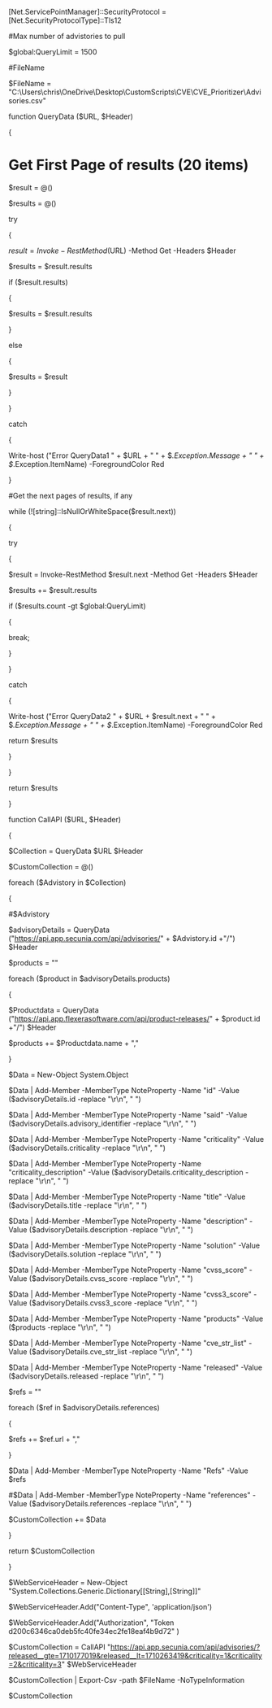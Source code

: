 [Net.ServicePointManager]::SecurityProtocol = [Net.SecurityProtocolType]::Tls12

#Max number of advistories to pull

$global:QueryLimit = 1500

#FileName

$FileName = "C:\Users\chris\OneDrive\Desktop\CustomScripts\CVE\CVE_Prioritizer\Advisories.csv"

function QueryData ($URL, $Header)

{

# Get First Page of results (20 items)

$result = @()

$results = @()

try

{

$result = Invoke-RestMethod ($URL) -Method Get -Headers $Header

$results = $result.results

if ($result.results)

{

$results = $result.results

}

else

{

$results = $result

}

}

catch

{

Write-host ("Error QueryData1 " + $URL + " " + $_.Exception.Message + " " + $_.Exception.ItemName) -ForegroundColor Red

}

#Get the next pages of results, if any

while (![string]::IsNullOrWhiteSpace($result.next))

{

try

{

$result = Invoke-RestMethod $result.next -Method Get -Headers $Header

$results += $result.results

if ($results.count -gt $global:QueryLimit)

{

break;

}

}

catch

{ 

Write-host ("Error QueryData2 " + $URL + $result.next + " " + $_.Exception.Message + " " + $_.Exception.ItemName) -ForegroundColor Red

return $results

}

}

return $results

}

function CallAPI ($URL, $Header)

{

$Collection = QueryData $URL $Header

$CustomCollection = @()

foreach ($Advistory in $Collection)

{

#$Advistory

$advisoryDetails = QueryData ("https://api.app.secunia.com/api/advisories/" + $Advistory.id +"/") $Header

$products = ""

foreach ($product in $advisoryDetails.products)

{

$Productdata = QueryData ("https://api.app.flexerasoftware.com/api/product-releases/" + $product.id +"/") $Header

$products += $Productdata.name + ","

}

$Data = New-Object System.Object

$Data | Add-Member -MemberType NoteProperty -Name "id" -Value ($advisoryDetails.id -replace "\r\n", " ")

$Data | Add-Member -MemberType NoteProperty -Name "said" -Value ($advisoryDetails.advisory_identifier -replace "\r\n", " ")

$Data | Add-Member -MemberType NoteProperty -Name "criticality" -Value ($advisoryDetails.criticality -replace "\r\n", " ")

$Data | Add-Member -MemberType NoteProperty -Name "criticality_description" -Value ($advisoryDetails.criticality_description -replace "\r\n", " ")

$Data | Add-Member -MemberType NoteProperty -Name "title" -Value ($advisoryDetails.title -replace "\r\n", " ")

$Data | Add-Member -MemberType NoteProperty -Name "description" -Value ($advisoryDetails.description -replace "\r\n", " ")

$Data | Add-Member -MemberType NoteProperty -Name "solution" -Value ($advisoryDetails.solution -replace "\r\n", " ")

$Data | Add-Member -MemberType NoteProperty -Name "cvss_score" -Value ($advisoryDetails.cvss_score -replace "\r\n", " ")

$Data | Add-Member -MemberType NoteProperty -Name "cvss3_score" -Value ($advisoryDetails.cvss3_score -replace "\r\n", " ")

$Data | Add-Member -MemberType NoteProperty -Name "products" -Value ($products -replace "\r\n", " ")

$Data | Add-Member -MemberType NoteProperty -Name "cve_str_list" -Value ($advisoryDetails.cve_str_list -replace "\r\n", " ")

$Data | Add-Member -MemberType NoteProperty -Name "released" -Value ($advisoryDetails.released -replace "\r\n", " ")

$refs = ""

foreach ($ref in $advisoryDetails.references)

{

$refs += $ref.url + ","

}

$Data | Add-Member -MemberType NoteProperty -Name "Refs" -Value $refs

#$Data | Add-Member -MemberType NoteProperty -Name "references" -Value ($advisoryDetails.references -replace "\r\n", " ")

$CustomCollection += $Data

}

return $CustomCollection

}

$WebServiceHeader = New-Object "System.Collections.Generic.Dictionary[[String],[String]]"

$WebServiceHeader.Add("Content-Type", 'application/json')

$WebServiceHeader.Add("Authorization", "Token d200c6346ca0deb5fc40fe34ec2fe18eaf4b9d72" )

$CustomCollection = CallAPI  "https://api.app.secunia.com/api/advisories/?released__gte=1710177019&released__lt=1710263419&criticality=1&criticality=2&criticality=3" $WebServiceHeader

$CustomCollection | Export-Csv -path $FileName -NoTypeInformation

$CustomCollection
